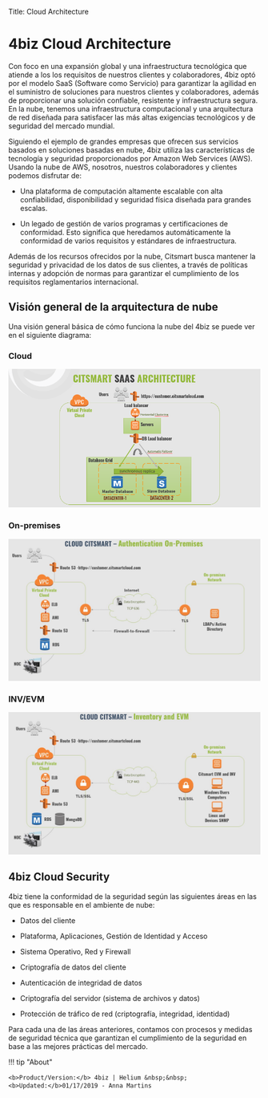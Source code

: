 Title: Cloud Architecture

# 4biz Cloud Architecture


Con foco en una expansión global y una infraestructura tecnológica que atiende a los
los requisitos de nuestros clientes y colaboradores, 4biz optó por el modelo SaaS
(Software como Servicio) para garantizar la agilidad en el suministro de soluciones para
nuestros clientes y colaboradores, además de proporcionar una solución confiable, resistente y
infraestructura segura. En la nube, tenemos una infraestructura computacional y una
arquitectura de red diseñada para satisfacer las más altas exigencias
tecnológicos y de seguridad del mercado mundial.

Siguiendo el ejemplo de grandes empresas que ofrecen sus servicios basados en
soluciones basadas en nube, 4biz utiliza las características de tecnología y seguridad
proporcionados por Amazon Web Services (AWS). Usando la nube de AWS, nosotros, nuestros
colaboradores y clientes podemos disfrutar de:

* Una plataforma de computación altamente escalable con alta confiabilidad,
disponibilidad y seguridad física diseñada para grandes escalas.

* Un legado de gestión de varios programas y certificaciones de conformidad.
Esto significa que heredamos automáticamente la conformidad de varios requisitos
y estándares de infraestructura.

Además de los recursos ofrecidos por la nube, Citsmart busca mantener la seguridad y
privacidad de los datos de sus clientes, a través de políticas internas y adopción
de normas para garantizar el cumplimiento de los requisitos reglamentarios
internacional.

Visión general de la arquitectura de nube
-----------------------------------

Una visión general básica de cómo funciona la nube del 4biz se puede ver en el
siguiente diagrama:

### Cloud

![Screenshot](images/citsmart-cloud-plataform.png)

### On-premises

![On-premisses 4biz][2]

### INV/EVM

![INV/EVM 4biz][3]

4biz Cloud Security
-----------------------

4biz tiene la conformidad de la seguridad según las siguientes áreas en las que
es responsable en el ambiente de nube:

- Datos del cliente

- Plataforma, Aplicaciones, Gestión de Identidad y Acceso

- Sistema Operativo, Red y Firewall

- Criptografía de datos del cliente

- Autenticación de integridad de datos

- Criptografía del servidor (sistema de archivos y datos)

- Protección de tráfico de red (criptografía, integridad, identidad)

Para cada una de las áreas anteriores, contamos con procesos y medidas de seguridad técnica que garantizan el cumplimiento de la seguridad en base a las mejores prácticas del mercado.

!!! tip "About"

    <b>Product/Version:</b> 4biz | Helium &nbsp;&nbsp;
    <b>Updated:</b>01/17/2019 - Anna Martins

[2]:images/citsmart-on-premises.jpg
[3]:images/citsmart-inv-evm.jpg
